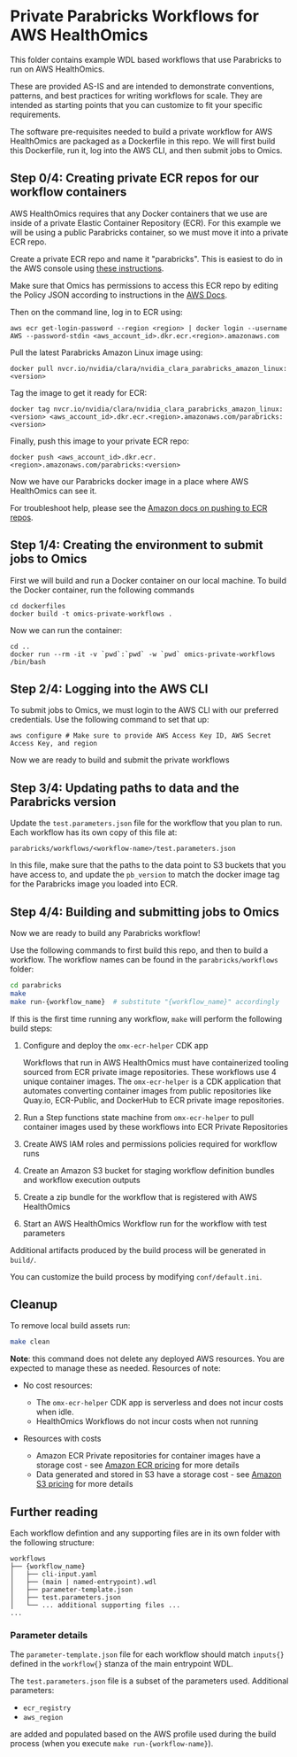 # Private Parabricks Workflows for AWS HealthOmics

This folder contains example WDL based workflows that use Parabricks to run on AWS HealthOmics.

These are provided AS-IS and are intended to demonstrate conventions, patterns, and best practices for writing workflows for scale. They are intended as starting points that you can customize to fit your specific requirements.

The software pre-requisites needed to build a private workflow for AWS HealthOmics are packaged as a Dockerfile in this repo. We will first build this Dockerfile, run it, log into the AWS CLI, and then submit jobs to Omics. 

## Step 0/4: Creating private ECR repos for our workflow containers

AWS HealthOmics requires that any Docker containers that we use are inside of a private Elastic Container Repository (ECR). For this example we will be using a public Parabricks container, so we must move it into a private ECR repo. 

Create a private ECR repo and name it "parabricks". This is easiest to do in the AWS console using [these instructions](https://docs.aws.amazon.com/AmazonECR/latest/userguide/repository-create.html).  

Make sure that Omics has permissions to access this ECR repo by editing the Policy JSON according to instructions in the [AWS Docs](https://docs.aws.amazon.com/omics/latest/dev/permissions-resource.html#permissions-resource-ecr). 

Then on the command line, log in to ECR using: 

```
aws ecr get-login-password --region <region> | docker login --username AWS --password-stdin <aws_account_id>.dkr.ecr.<region>.amazonaws.com
```

Pull the latest Parabricks Amazon Linux image using: 

``` 
docker pull nvcr.io/nvidia/clara/nvidia_clara_parabricks_amazon_linux:<version>
```

Tag the image to get it ready for ECR: 

```
docker tag nvcr.io/nvidia/clara/nvidia_clara_parabricks_amazon_linux:<version> <aws_account_id>.dkr.ecr.<region>.amazonaws.com/parabricks:<version>
```

Finally, push this image to your private ECR repo: 

```
docker push <aws_account_id>.dkr.ecr.<region>.amazonaws.com/parabricks:<version>
```

Now we have our Parabricks docker image in a place where AWS HealthOmics can see it. 

For troubleshoot help, please see the [Amazon docs on pushing to ECR repos](https://docs.aws.amazon.com/AmazonECR/latest/userguide/docker-push-ecr-image.html). 

## Step 1/4: Creating the environment to submit jobs to Omics

First we will build and run a Docker container on our local machine. To build the Docker container, run the following commands

```
cd dockerfiles
docker build -t omics-private-workflows . 
```

Now we can run the container: 

```
cd .. 
docker run --rm -it -v `pwd`:`pwd` -w `pwd` omics-private-workflows /bin/bash 
```

## Step 2/4: Logging into the AWS CLI 

To submit jobs to Omics, we must login to the AWS CLI with our preferred credentials. Use the following command to set that up: 

```
aws configure # Make sure to provide AWS Access Key ID, AWS Secret Access Key, and region
```

Now we are ready to build and submit the private workflows 

## Step 3/4: Updating paths to data and the Parabricks version

Update the `test.parameters.json` file for the workflow that you plan to run. Each workflow has its own copy of this file at: 

```
parabricks/workflows/<workflow-name>/test.parameters.json
```


In this file, make sure that the paths to the data point to S3 buckets that you have access to, and update the `pb_version` to match the docker image tag for the Parabricks image you loaded into ECR. 

## Step 4/4: Building and submitting jobs to Omics

Now we are ready to build any Parabricks workflow!

Use the following commands to first build this repo, and then to build a workflow. The workflow names can be found in the `parabricks/workflows` folder: 

```bash
cd parabricks
make
make run-{workflow_name}  # substitute "{workflow_name}" accordingly
```

If this is the first time running any workflow, `make` will perform the following build steps: 

1. Configure and deploy the `omx-ecr-helper` CDK app

   Workflows that run in AWS HealthOmics must have containerized tooling sourced from ECR private image repositories. These workflows use 4 unique container images. The `omx-ecr-helper` is a CDK application that automates converting container images from public repositories like Quay.io, ECR-Public, and DockerHub to ECR private image repositories.

2. Run a Step functions state machine from `omx-ecr-helper` to pull container images used by these workflows into ECR Private Repositories
3. Create AWS IAM roles and permissions policies required for workflow runs
4. Create an Amazon S3 bucket for staging workflow definition bundles and workflow execution outputs
5. Create a zip bundle for the workflow that is registered with AWS HealthOmics
6. Start an AWS HealthOmics Workflow run for the workflow with test parameters

Additional artifacts produced by the build process will be generated in `build/`.

You can customize the build process by modifying `conf/default.ini`.

## Cleanup
To remove local build assets run:

```bash
make clean
```

**Note**: this command does not delete any deployed AWS resources. You are expected to manage these as needed. Resources of note:

- No cost resources:
    - The `omx-ecr-helper` CDK app is serverless and does not incur costs when idle.
    - HealthOmics Workflows do not incur costs when not running

- Resources with costs
    - Amazon ECR Private repositories for container images have a storage cost - see [Amazon ECR pricing](https://aws.amazon.com/ecr/pricing/) for more details
    - Data generated and stored in S3 have a storage cost - see [Amazon S3 pricing](https://aws.amazon.com/s3/pricing/) for more details

## Further reading
Each workflow defintion and any supporting files are in its own folder with the following structure:

```text
workflows
├── {workflow_name}
│   ├── cli-input.yaml
│   ├── (main | named-entrypoint).wdl
│   ├── parameter-template.json
│   ├── test.parameters.json
│   └── ... additional supporting files ...
...
```

### Parameter details

The `parameter-template.json` file for each workflow should match `inputs{}` defined in the `workflow{}` stanza of the main entrypoint WDL.

The `test.parameters.json` file is a subset of the parameters used. Additional parameters:

- `ecr_registry`
- `aws_region`

are added and populated based on the AWS profile used during the build process (when you execute `make run-{workflow-name}`).
